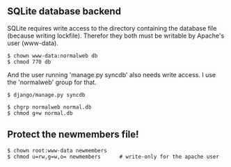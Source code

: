 
## SQLite database backend

SQLite requires write access to the directory containing the
database file (because writing lockfile). Therefor they both must
be writable by Apache's user (www-data).

    $ chown www-data:normalweb db
    $ chmod 770 db

And the user running 'manage.py syncdb' also needs write access. I use
the 'normalweb' group for that.

    $ django/manage.py syncdb

    $ chgrp normalweb normal.db 
    $ chmod g+w normal.db



## Protect the newmembers file!

    $ chown root:www-data newmembers
    $ chmod u=rw,g=w,o= newmembers	    # write-only for the apache user
